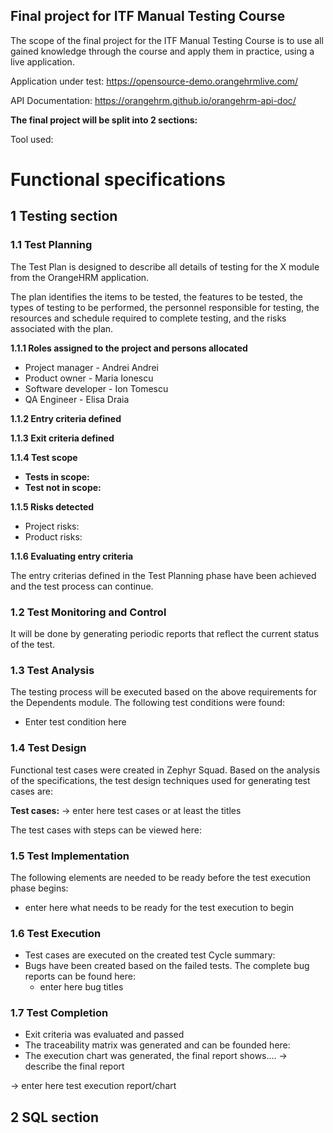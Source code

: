 ## Final project for ITF Manual Testing Course

The scope of the final project for the ITF Manual Testing Course is to use all gained knowledge through the course and apply them in practice, using a live application.

Application under test: https://opensource-demo.orangehrmlive.com/

API Documentation: https://orangehrm.github.io/orangehrm-api-doc/

**The final project will be split into 2 sections:** 

Tool used:

# Functional specifications 

## 1 Testing section 

### 1.1 Test Planning

The Test Plan is designed to describe all details of testing for the X module from the OrangeHRM application.

The plan identifies the items to be tested, the features to be tested, the types of testing to be performed, the personnel responsible for testing, the resources and schedule required to complete testing, and the risks associated with the plan.

**1.1.1 Roles assigned to the project and persons allocated**

- Project manager - Andrei Andrei                                                                                                                                                                                               
- Product owner - Maria Ionescu                                                                                                         
- Software developer - Ion Tomescu                                                                                              
- QA Engineer - Elisa Draia

**1.1.2 Entry criteria defined**

**1.1.3 Exit criteria defined**

**1.1.4 Test scope**

- **Tests in scope:**                                                                                                         
- **Test not in scope:**

**1.1.5 Risks detected**

- Project risks:                                                                                                           
- Product risks:

**1.1.6 Evaluating entry criteria**

The entry criterias defined in the Test Planning phase have been achieved and the test process can continue.

### 1.2 Test Monitoring and Control

It will be done by generating periodic reports that reflect the current status of the test.

### 1.3 Test Analysis

The testing process will be executed based on the above requirements for the Dependents module. The following test conditions were found:

- Enter test condition here

### 1.4 Test Design

Functional test cases were created in Zephyr Squad. Based on the analysis of the specifications, the test design techniques used for generating test cases are:

**Test cases:** -> enter here test cases or at least the titles

The test cases with steps can be viewed here: 

### 1.5 Test Implementation

The following elements are needed to be ready before the test execution phase begins:

- enter here what needs to be ready for the test execution to begin

### 1.6 Test Execution

- Test cases are executed on the created test Cycle summary:                                                                
- Bugs have been created based on the failed tests. The complete bug reports can be found here:                                            
    - enter here bug titles

### 1.7 Test Completion

- Exit criteria was evaluated and passed                                                                                    
- The traceability matrix was generated and can be founded here:                                                                                                                                                                                                 
- The execution chart was generated, the final report shows.... -> describe the final report

-> enter here test execution report/chart

## 2 SQL section
